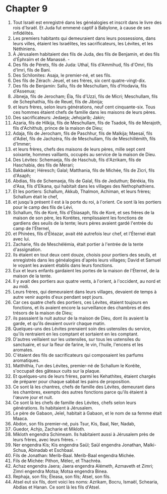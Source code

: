 # Chapter 9

1. Tout Israël est enregistré dans les généalogies et inscrit dans le livre des rois d'Israël. Et Juda fut emmené captif à Babylone, à cause de ses infidélités.
2. Les premiers habitants qui demeuraient dans leurs possessions, dans leurs villes, étaient les Israélites, les sacrificateurs, les Lévites, et les Néthiniens.
3. À Jérusalem habitaient des fils de Juda, des fils de Benjamin, et des fils d'Éphraïm et de Manassé. -
4. Des fils de Pérets, fils de Juda: Uthaï, fils d'Ammihud, fils d'Omri, fils d'Imri, fils de Bani.
5. Des Schilonites: Asaja, le premier-né, et ses fils.
6. Des fils de Zérach: Jeuel, et ses frères, six cent quatre-vingt-dix.
7. Des fils de Benjamin: Sallu, fils de Meschullam, fils d'Hodavia, fils d'Assenua;
8. Jibneja, fils de Jerocham; Éla, fils d'Uzzi, fils de Micri; Meschullam, fils de Schephathia, fils de Reuel, fils de Jibnija;
9. et leurs frères, selon leurs générations, neuf cent cinquante-six. Tous ces hommes étaient chefs de famille dans les maisons de leurs pères.
10. Des sacrificateurs: Jedaeja; Jehojarib; Jakin;
11. Azaria, fils de Hilkija, fils de Meschullam, fils de Tsadok, fils de Merajoth, fils d'Achithub, prince de la maison de Dieu;
12. Adaja, fils de Jerocham, fils de Paschhur, fils de Malkija; Maesaï, fils d'Adiel, fils de Jachzéra, fils de Meschullam, fils de Meschillémith, fils d'Immer;
13. et leurs frères, chefs des maisons de leurs pères, mille sept cent soixante, hommes vaillants, occupés au service de la maison de Dieu.
14. Des Lévites: Schemaeja, fils de Haschub, fils d'Azrikam, fils de Haschabia, des fils de Merari;
15. Bakbakkar; Héresch; Galal; Matthania, fils de Michée, fils de Zicri, fils d'Asaph;
16. Abdias, fils de Schemaeja, fils de Galal, fils de Jeduthun; Bérékia, fils d'Asa, fils d'Elkana, qui habitait dans les villages des Nethophathiens.
17. Et les portiers: Schallum, Akkub, Thalmon, Achiman, et leurs frères; Schallum était le chef,
18. et jusqu'à présent il est à la porte du roi, à l'orient. Ce sont là les portiers pour le camp des fils de Lévi.
19. Schallum, fils de Koré, fils d'Ébiasaph, fils de Koré, et ses frères de la maison de son père, les Koréites, remplissaient les fonctions de gardiens des seuils de la tente; leurs pères avaient gardé l'entrée du camp de l'Éternel,
20. et Phinées, fils d'Éléazar, avait été autrefois leur chef, et l'Éternel était avec lui.
21. Zacharie, fils de Meschélémia, était portier à l'entrée de la tente d'assignation.
22. Ils étaient en tout deux cent douze, choisis pour portiers des seuils, et enregistrés dans les généalogies d'après leurs villages; David et Samuel le voyant les avaient établis dans leurs fonctions.
23. Eux et leurs enfants gardaient les portes de la maison de l'Éternel, de la maison de la tente.
24. Il y avait des portiers aux quatre vents, à l'orient, à l'occident, au nord et au midi.
25. Leurs frères, qui demeuraient dans leurs villages, devaient de temps à autre venir auprès d'eux pendant sept jours.
26. Car ces quatre chefs des portiers, ces Lévites, étaient toujours en fonctions, et ils avaient encore la surveillance des chambres et des trésors de la maison de Dieu;
27. ils passaient la nuit autour de la maison de Dieu, dont ils avaient la garde, et qu'ils devaient ouvrir chaque matin.
28. Quelques-uns des Lévites prenaient soin des ustensiles du service, qu'ils rentraient en les comptant et sortaient en les comptant.
29. D'autres veillaient sur les ustensiles, sur tous les ustensiles du sanctuaire, et sur la fleur de farine, le vin, l'huile, l'encens et les aromates.
30. C'étaient des fils de sacrificateurs qui composaient les parfums aromatiques.
31. Matthithia, l'un des Lévites, premier-né de Schallum le Koréite, s'occupait des gâteaux cuits sur la plaque.
32. Et quelques-uns de leurs frères, parmi les Kehathites, étaient chargés de préparer pour chaque sabbat les pains de proposition.
33. Ce sont là les chantres, chefs de famille des Lévites, demeurant dans les chambres, exempts des autres fonctions parce qu'ils étaient à l'œuvre jour et nuit.
34. Ce sont là les chefs de famille des Lévites, chefs selon leurs générations. Ils habitaient à Jérusalem.
35. Le père de Gabaon, Jeïel, habitait à Gabaon, et le nom de sa femme était Maaca.
36. Abdon, son fils premier-né, puis Tsur, Kis, Baal, Ner, Nadab,
37. Guedor, Achjo, Zacharie et Mikloth.
38. Mikloth engendra Schimeam. Ils habitaient aussi à Jérusalem près de leurs frères, avec leurs frères. -
39. Ner engendra Kis; Kis engendra Saül; Saül engendra Jonathan, Malki-Schua, Abinadab et Eschbaal.
40. Fils de Jonathan: Merib-Baal. Merib-Baal engendra Michée.
41. Fils de Michée: Pithon, Mélec, et Thachréa.
42. Achaz engendra Jaera; Jaera engendra Alémeth, Azmaveth et Zimri; Zimri engendra Motsa; Motsa engendra Binea.
43. Rephaja, son fils; Éleasa, son fils; Atsel, son fils.
44. Atsel eut six fils, dont voici les noms: Azrikam, Bocru, Ismaël, Schearia, Abdias et Hanan. Ce sont là les fils d'Atsel.

